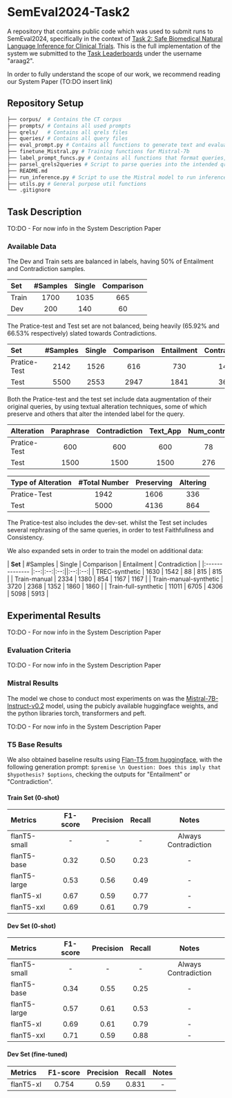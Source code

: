 # SemEval2024-Task2

A repository that contains public code which was used to submit runs to SemEval2024, specifically in the context of [Task 2: Safe Biomedical Natural Language Inference for Clinical Trials](https://sites.google.com/view/nli4ct/). This is the full implementation of the system we submitted to the [Task Leaderboards](https://codalab.lisn.upsaclay.fr/competitions/16190#results) under the username "araag2".


In order to fully understand the scope of our work, we recommend reading our System Paper (TO:DO insert link)

## Repository Setup

```bash
├── corpus/  # Contains the CT corpus
├── prompts/ # Contains all used prompts
├── qrels/   # Contains all qrels files
├── queries/ # Contains all query files
├── eval_prompt.py # Contains all functions to generate text and evaluate a given prompt
├── finetune_Mistral.py # Training functions for Mistral-7b
├── label_prompt_funcs.py # Contains all functions that format queries, outputted labels and prompts
├── parsel_qrels2queries # Script to parse queries into the intended qrel form
├── README.md
├── run_inference.py # Script to use the Mistral model to run inference
├── utils.py # General purpose util functions
└── .gitignore
```

## Task Description

TO:DO - For now info in the System Description Paper

### Available Data

The Dev and Train sets are balanced in labels, having 50% of Entailment and Contradiction samples.

| **Set**        | #Samples | Single | Comparison |
|:-------------- |:--:|:--:|:--:|
| Train          | 1700     | 1035   | 665        |
| Dev            | 200      | 140    | 60         |

The Pratice-test and Test set are not balanced, being heavily (65.92% and 66.53% respectively) slated towards Contradictions.

| **Set**        | #Samples | Single | Comparison  | Entailment | Contradiction |
|:-------------- |:--:|:--:|:--:|:--:|:--:|
| Pratice-Test   | 2142     | 1526   | 616         | 730        | 1412          |
| Test           | 5500     | 2553   | 2947        | 1841       | 3659          |

Both the Pratice-test and the test set include data augmentation of their original queries, by using textual alteration techniques, some of which preserve and others that alter the intended label for the query.

| **Alteration**   | Paraphrase | Contradiction | Text_App  | Num_contra | Num_para |
|:--------------   |:--:|:--:|:--:|:--:|:--:|
| Pratice-Test     | 600        | 600           | 600       | 78         | 64       |
| Test             | 1500       | 1500          | 1500      | 276        | 224      |

| **Type of Alteration** | #Total Number | Preserving    | Altering  |
|:-------------- |:--:|:--:|:--:|
| Pratice-Test           | 1942          | 1606          | 336       | 
| Test                   | 5000          | 4136          | 864       | 

The Pratice-test also includes the dev-set. whilst the Test set includes several rephrasing of the same queries, in order to test Faithfullness and Consistency.

We also expanded sets in order to train the model on additional data:

| **Set**                | #Samples | Single | Comparison  | Entailment | Contradiction |
|:-------------- |:--:|:--:|:--:||:--:|:--:|
| TREC-synthetic         | 1630     | 1542   | 88          |     815    |   815         |
| Train-manual           | 2334     | 1380   | 854         |     1167   |   1167        |
| Train-manual-synthetic | 3720     | 2368   | 1352        |     1860   |   1860        |
| Train-full-synthetic   | 11011    | 6705   | 4306        |     5098   |   5913        |


## Experimental Results

TO:DO - For now info in the System Description Paper

### Evaluation Criteria

TO:DO - For now info in the System Description Paper

### Mistral Results

The model we chose to conduct most experiments on was the [Mistral-7B-Instruct-v0.2](https://huggingface.co/mistralai/Mistral-7B-Instruct-v0.2) model, using the pubicly available huggingface weights, and the python libraries torch, transformers and peft. 

TO:DO - For now info in the System Description Paper

### T5 Base Results

We also obtained baseline results using [Flan-T5 from huggingface](https://huggingface.co/google/flan-t5-base), with the following generation prompt: `$premise \n Question: Does this imply that $hypothesis? $options`, checking the outputs for "Entailment" or "Contradiction".

#### Train Set (0-shot)

| **Metrics**    | F1-score | Precision | Recall | Notes |
|:-------------- |:--:|:--:|:--:|:--:|
| flanT5-small | - | - | - | Always Contradiction |
| flanT5-base | 0.32 | 0.50 | 0.23 | - |
| flanT5-large | 0.53 | 0.56 | 0.49 | - |
| flanT5-xl | 0.67 | 0.59 | 0.77 | - |
| flanT5-xxl | 0.69 | 0.61 | 0.79 | - |

#### Dev Set (0-shot)

| **Metrics**    | F1-score | Precision | Recall | Notes |
|:-------------- |:--:|:--:|:--:|:--:|
| flanT5-small | - | - | - | Always Contradiction |
| flanT5-base | 0.34 | 0.55 | 0.25 | - |
| flanT5-large | 0.57 | 0.61 | 0.53 | - |
| flanT5-xl | 0.69 | 0.61 | 0.79 | - |
| flanT5-xxl | 0.71 | 0.59 | 0.88 | - |

#### Dev Set (fine-tuned)

| **Metrics**    | F1-score | Precision | Recall | Notes |
|:-------------- |:--:|:--:|:--:|:--:|
| flanT5-xl | 0.754 | 0.59 | 0.831 | - |